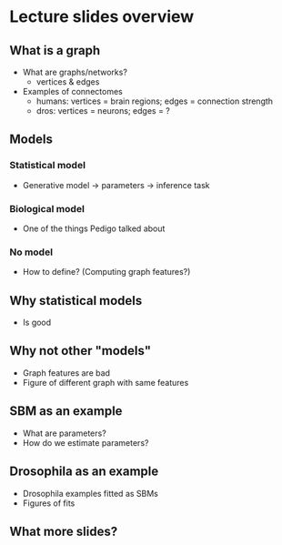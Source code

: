 # Lecture slides overview

## What is a graph
- What are graphs/networks?
  - vertices & edges
- Examples of connectomes
  - humans: vertices = brain regions; edges = connection strength
  - dros: vertices = neurons; edges = ?

## Models

### Statistical model
- Generative model -> parameters -> inference task

### Biological model
- One of the things Pedigo talked about

### No model
- How to define? (Computing graph features?)

## Why statistical models
- Is good

## Why not other "models"
- Graph features are bad
- Figure of different graph with same features

## SBM as an example
- What are parameters?
- How do we estimate parameters?

## Drosophila as an example
- Drosophila examples fitted as SBMs
- Figures of fits

## What more slides?
